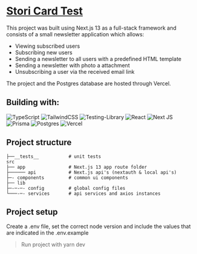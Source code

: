 # [Stori Card Test](https://storicard-newsletter-test.vercel.app/)

This project was built using Next.js 13 as a full-stack framework and consists of a small newsletter application which allows:

- Viewing subscribed users
- Subscribing new users
- Sending a newsletter to all users with a predefined HTML template
- Sending a newsletter with photo a attachment
- Unsubscribing a user via the received email link

The project and the Postgres database are hosted through Vercel.

## Building with:

![TypeScript](https://img.shields.io/badge/typescript-%23007ACC.svg?style=for-the-badge&logo=typescript&logoColor=white)
![TailwindCSS](https://img.shields.io/badge/tailwindcss-%2338B2AC.svg?style=for-the-badge&logo=tailwind-css&logoColor=white)
![Testing-Library](https://img.shields.io/badge/-TestingLibrary-%23E33332?style=for-the-badge&logo=testing-library&logoColor=white)
![React](https://img.shields.io/badge/react-%2320232a.svg?style=for-the-badge&logo=react&logoColor=%2361DAFB)
![Next JS](https://img.shields.io/badge/Next-black?style=for-the-badge&logo=next.js&logoColor=**white**)
![Prisma](https://img.shields.io/badge/Prisma-3982CE?style=for-the-badge&logo=Prisma&logoColor=white)
![Postgres](https://img.shields.io/badge/postgres-%23316192.svg?style=for-the-badge&logo=postgresql&logoColor=white)
![Vercel](https://img.shields.io/badge/vercel-%23000000.svg?style=for-the-badge&logo=vercel&logoColor=white)

## Project structure
    ├──__tests__           # unit tests
    src
    ├── app                # Next.js 13 app route folder
    ├────── api            # Next.js api's (nextauth & local api's)
    ├─- components         # common ui components
    ├── lib                
    ├─-─-─- config         # global config files
    └───-─- services       # api services and axios instances

## Project setup

Create a .env file, set the correct node version and include the values that are indicated in the .env.example

> Run project with yarn dev
